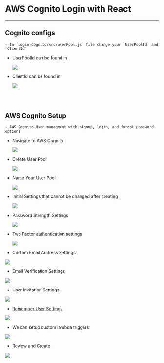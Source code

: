# AWS Cognito Login with React

---

## Cognito configs

    - In `Login-Cognito/src/userPool.js` file change your `UserPoolId` and `ClientId`

- UserPoolId can be found in
  <p>
    <img src="https://github.com/edo92/AWS-Cognito-User-Managment-React/blob/docs/images/poolid.png"/>
  </p>

- ClientId can be found in
  <p>
    <img src="https://github.com/edo92/AWS-Cognito-User-Managment-React/blob/docs/images/app-client-settings-clientid.png"/>
  </p>

<br/>
<br/>

## AWS Cognito Setup

    - AWS Cognito User managment with signup, login, and forgot password options

- Navigate to AWS Cognito
  <p>
    <img src="https://github.com/edo92/AWS-Cognito-User-Managment-React/blob/docs/images/goto-cognito.png"/>
  </p>

- Create User Pool
  <p>
    <img src="https://github.com/edo92/AWS-Cognito-User-Managment-React/blob/docs/images/create-user-pool.png"/>
  </p>

- Name Your User Pool
  <p>
    <img src="https://github.com/edo92/AWS-Cognito-User-Managment-React/blob/docs/images/name-user-pool.png"/>
  </p>

- Initial Settings that cannot be changed after creating
  <p>
    <img src="https://github.com/edo92/AWS-Cognito-User-Managment-React/blob/docs/images/initial-settings.png"/>
  </p>

- Password Strength Settings
  <p>
    <img src="https://github.com/edo92/AWS-Cognito-User-Managment-React/blob/docs/images/password-strength-settings.png"/>
  </p>

- Two Factor authentication settings
  <p>
    <img src="https://github.com/edo92/AWS-Cognito-User-Managment-React/blob/docs/images/two-factor-authentication-setitngs.png"/>
  </p>

- Custom Email Address Settings
<p>
   <img src="https://github.com/edo92/AWS-Cognito-User-Managment-React/blob/docs/images/custom-email-settings.png"/>
 </p>

- Email Verification Settings
<p>
   <img src="https://github.com/edo92/AWS-Cognito-User-Managment-React/blob/docs/images/email-verification-settings.png"/>
 </p>

- User Invitation Settings
<p>
   <img src="https://github.com/edo92/AWS-Cognito-User-Managment-React/blob/docs/images/user-initation-settings.png"/>
 </p>

- [Remember User Settings](https://aws.amazon.com/premiumsupport/knowledge-center/cognito-user-pool-remembered-devices/)
<p>
   <img src="https://github.com/edo92/AWS-Cognito-User-Managment-React/blob/docs/images/remember-user-settins.png"/>
 </p>

- We can setup custom lambda triggers
<p>
    <img src="https://github.com/edo92/AWS-Cognito-User-Managment-React/blob/docs/images/custom-triggers-settings.png"/>
 </p>

- Review and Create
<p>
    <img src="https://github.com/edo92/AWS-Cognito-User-Managment-React/blob/docs/images/review-create.png">
 </p>
